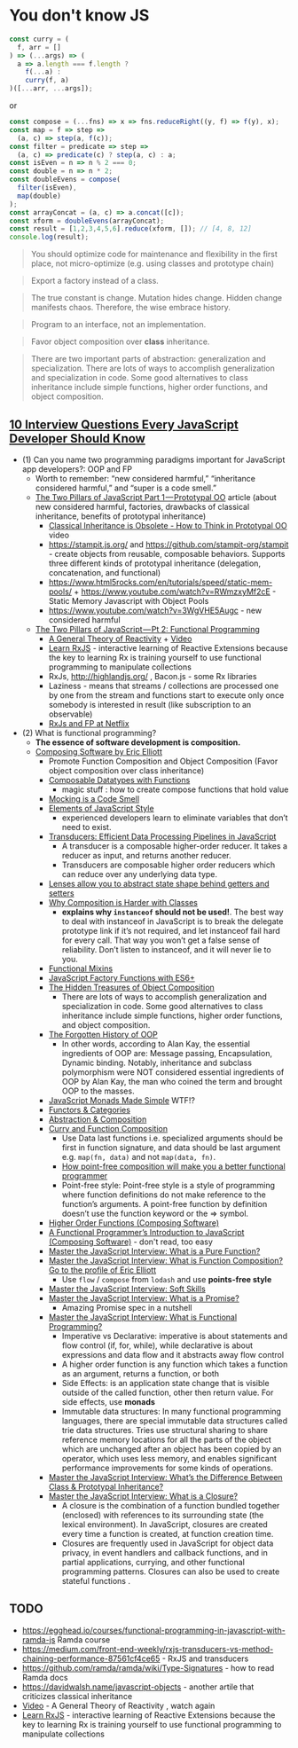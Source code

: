 # You don't know JS

```javascript
const curry = (
  f, arr = []
) => (...args) => (
  a => a.length === f.length ?
    f(...a) :
    curry(f, a)
)([...arr, ...args]);
```

or

```javascript
const compose = (...fns) => x => fns.reduceRight((y, f) => f(y), x);
const map = f => step =>
  (a, c) => step(a, f(c));
const filter = predicate => step =>
  (a, c) => predicate(c) ? step(a, c) : a;
const isEven = n => n % 2 === 0;
const double = n => n * 2;
const doubleEvens = compose(
  filter(isEven),
  map(double)
);
const arrayConcat = (a, c) => a.concat([c]);
const xform = doubleEvens(arrayConcat);
const result = [1,2,3,4,5,6].reduce(xform, []); // [4, 8, 12]
console.log(result);
```

> You should optimize code for maintenance and flexibility in the first place, not micro-optimize (e.g. using classes and prototype chain)

> Export a factory instead of a class.

> The true constant is change. Mutation hides change. Hidden change manifests chaos. Therefore, the wise embrace history.

> Program to an interface, not an implementation.

> Favor object composition over **class** inheritance.

> There are two important parts of abstraction: generalization and specialization. There are lots of ways to accomplish generalization and specialization in code. Some good alternatives to class inheritance include simple functions, higher order functions, and object composition.

## [10 Interview Questions Every JavaScript Developer Should Know](https://medium.com/javascript-scene/10-interview-questions-every-javascript-developer-should-know-6fa6bdf5ad95)

- (1) Can you name two programming paradigms important for JavaScript app developers?: OOP and FP
  - Worth to remember: “new considered harmful,” “inheritance considered harmful,” and “super is a code smell.”
  - [The Two Pillars of JavaScript Part 1 — Prototypal OO](https://medium.com/javascript-scene/the-two-pillars-of-javascript-ee6f3281e7f3) article (about new considered harmful, factories, drawbacks of classical inheritance, benefits of prototypal inheritance)
    - [Classical Inheritance is Obsolete - How to Think in Prototypal OO](https://vimeo.com/69255635) video
    - <https://stampit.js.org/> and <https://github.com/stampit-org/stampit> - create objects from reusable, composable behaviors. Supports three different kinds of prototypal inheritance (delegation, concatenation, and functional)
    - <https://www.html5rocks.com/en/tutorials/speed/static-mem-pools/> + <https://www.youtube.com/watch?v=RWmzxyMf2cE> - Static Memory Javascript with Object Pools
    - <https://www.youtube.com/watch?v=3WgVHE5Augc> - new considered harmful
  - [The Two Pillars of JavaScript — Pt 2: Functional Programming](https://medium.com/javascript-scene/the-two-pillars-of-javascript-pt-2-functional-programming-a63aa53a41a4)
    - [A General Theory of Reactivity](https://github.com/kriskowal/gtor) + [Video](https://www.youtube.com/watch?v=2p51PE1MZ8U)
    - [Learn RxJS](http://reactivex.io/learnrx/) - interactive learning of Reactive Extensions because the key to learning Rx is training yourself to use functional programming to manipulate collections
    - RxJs, http://highlandjs.org/ , Bacon.js - some Rx libraries
    - Laziness - means that streams / collections are processed one by one from the stream and functions start to execute only once somebody is interested in result (like subscription to an observable)
    - [RxJs and FP at Netflix](https://www.youtube.com/watch?v=gawmdhCNy-A)
- (2) What is functional programming?
  - **The essence of software development is composition.**
  - [Composing Software by Eric Elliott](https://medium.com/javascript-scene/composing-software-the-book-f31c77fc3ddc)
    - Promote Function Composition and Object Composition (Favor object composition over class inheritance)    
    - [Composable Datatypes with Functions](https://medium.com/javascript-scene/composable-datatypes-with-functions-aec72db3b093)
      - magic stuff : how to create compose functions that hold value
    - [Mocking is a Code Smell](https://medium.com/javascript-scene/mocking-is-a-code-smell-944a70c90a6a)
    - [Elements of JavaScript Style](https://medium.com/javascript-scene/elements-of-javascript-style-caa8821cb99f)
      - experienced developers learn to eliminate variables that don’t need to exist.
    - [Transducers: Efficient Data Processing Pipelines in JavaScript](https://medium.com/javascript-scene/transducers-efficient-data-processing-pipelines-in-javascript-7985330fe73d)
      - A transducer is a composable higher-order reducer. It takes a reducer as input, and returns another reducer.
      - Transducers are composable higher order reducers which can reduce over any underlying data type.
    - [Lenses allow you to abstract state shape behind getters and setters](https://medium.com/javascript-scene/lenses-b85976cb0534)
    - [Why Composition is Harder with Classes](https://medium.com/javascript-scene/why-composition-is-harder-with-classes-c3e627dcd0aa)
      - **explains why `instanceof` should not be used!**. The best way to deal with instanceof in JavaScript is to break the delegate prototype link if it’s not required, and let instanceof fail hard for every call. That way you won’t get a false sense of reliability. Don’t listen to instanceof, and it will never lie to you.
    - [Functional Mixins](https://medium.com/javascript-scene/functional-mixins-composing-software-ffb66d5e731c)    
    - [JavaScript Factory Functions with ES6+](https://medium.com/javascript-scene/javascript-factory-functions-with-es6-4d224591a8b1)
    - [The Hidden Treasures of Object Composition](https://medium.com/javascript-scene/the-hidden-treasures-of-object-composition-60cd89480381)
      - There are lots of ways to accomplish generalization and specialization in code. Some good alternatives to class inheritance include simple functions, higher order functions, and object composition.
    - [The Forgotten History of OOP](https://medium.com/javascript-scene/the-forgotten-history-of-oop-88d71b9b2d9f)
      - In other words, according to Alan Kay, the essential ingredients of OOP are: Message passing, Encapsulation, Dynamic binding. Notably, inheritance and subclass polymorphism were NOT considered essential ingredients of OOP by Alan Kay, the man who coined the term and brought OOP to the masses.
    - [JavaScript Monads Made Simple](https://medium.com/javascript-scene/javascript-monads-made-simple-7856be57bfe8) WTF!?
    - [Functors & Categories](https://medium.com/javascript-scene/functors-categories-61e031bac53f)
    - [Abstraction & Composition](https://medium.com/javascript-scene/abstraction-composition-cb2849d5bdd6)
    - [Curry and Function Composition](https://medium.com/javascript-scene/curry-and-function-composition-2c208d774983)
      - Use Data last functions i.e. specialized arguments should be first in function signature, and data should be last argument e.g. `map(fn, data)` and not `map(data, fn)`.
      - [How point-free composition will make you a better functional programmer](https://medium.freecodecamp.org/how-point-free-composition-will-make-you-a-better-functional-programmer-33dcb910303a)
      - Point-free style: Point-free style is a style of programming where function definitions do not make reference to the function’s arguments. A point-free function by definition doesn’t use the function keyword or the => symbol.
    - [Higher Order Functions (Composing Software)](https://medium.com/javascript-scene/higher-order-functions-composing-software-5365cf2cbe99)
    - [A Functional Programmer’s Introduction to JavaScript (Composing Software)](https://medium.com/javascript-scene/a-functional-programmers-introduction-to-javascript-composing-software-d670d14ede30) - don't read, too easy
    - [Master the JavaScript Interview: What is a Pure Function?](https://medium.com/javascript-scene/master-the-javascript-interview-what-is-a-pure-function-d1c076bec976)
    - [Master the JavaScript Interview: What is Function Composition?
Go to the profile of Eric Elliott](https://medium.com/javascript-scene/master-the-javascript-interview-what-is-function-composition-20dfb109a1a0)
      - Use `flow` / `compose` from `lodash` and use **points-free style**
    - [Master the JavaScript Interview: Soft Skills](https://medium.com/javascript-scene/master-the-javascript-interview-soft-skills-a8a5fb02c466)
    - [Master the JavaScript Interview: What is a Promise?](https://medium.com/javascript-scene/master-the-javascript-interview-what-is-a-promise-27fc71e77261)
      - Amazing Promise spec in a nutshell
    - [Master the JavaScript Interview: What is Functional Programming?](https://medium.com/javascript-scene/master-the-javascript-interview-what-is-functional-programming-7f218c68b3a0)
      - Imperative vs Declarative: imperative is about statements and flow control (if, for, while), while declarative is about expressions and data flow and it abstracts away flow control
      - A higher order function is any function which takes a function as an argument, returns a function, or both
      - Side Effects: is an application state change that is visible outside of the called function, other then return value. For side effects, use **monads**
      - Immutable data structures: In many functional programming languages, there are special immutable data structures called trie data structures. Tries use structural sharing to share reference memory locations for all the parts of the object which are unchanged after an object has been copied by an operator, which uses less memory, and enables significant performance improvements for some kinds of operations.
    - [Master the JavaScript Interview: What’s the Difference Between Class & Prototypal Inheritance?](https://medium.com/javascript-scene/master-the-javascript-interview-what-s-the-difference-between-class-prototypal-inheritance-e4cd0a7562e9)
    - [Master the JavaScript Interview: What is a Closure?](https://medium.com/javascript-scene/master-the-javascript-interview-what-is-a-closure-b2f0d2152b36)
      - A closure is the combination of a function bundled together (enclosed) with references to its surrounding state (the lexical environment). In JavaScript, closures are created every time a function is created, at function creation time.
      - Closures are frequently used in JavaScript for object data privacy, in event handlers and callback functions, and in partial applications, currying, and other functional programming patterns. Closures can also be used to create stateful functions .
  
  
 ## TODO
 
 - <https://egghead.io/courses/functional-programming-in-javascript-with-ramda-js> Ramda course
 - <https://medium.com/front-end-weekly/rxjs-transducers-vs-method-chaining-performance-87561cf4ce65> - RxJS and transducers
 - <https://github.com/ramda/ramda/wiki/Type-Signatures> - how to read Ramda docs
 - <https://davidwalsh.name/javascript-objects> - another artile that criticizes classical inheritance
 - [Video](https://www.youtube.com/watch?v=2p51PE1MZ8U) - A General Theory of Reactivity , watch again
 - [Learn RxJS](http://reactivex.io/learnrx/) - interactive learning of Reactive Extensions because the key to learning Rx is training yourself to use functional programming to manipulate collections
